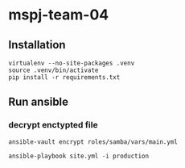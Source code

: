 # mspj-team-04

## Installation

```
virtualenv --no-site-packages .venv
source .venv/bin/activate
pip install -r requirements.txt
```

## Run ansible

### decrypt enctypted file

```
ansible-vault encrypt roles/samba/vars/main.yml
```

```
ansible-playbook site.yml -i production
```
